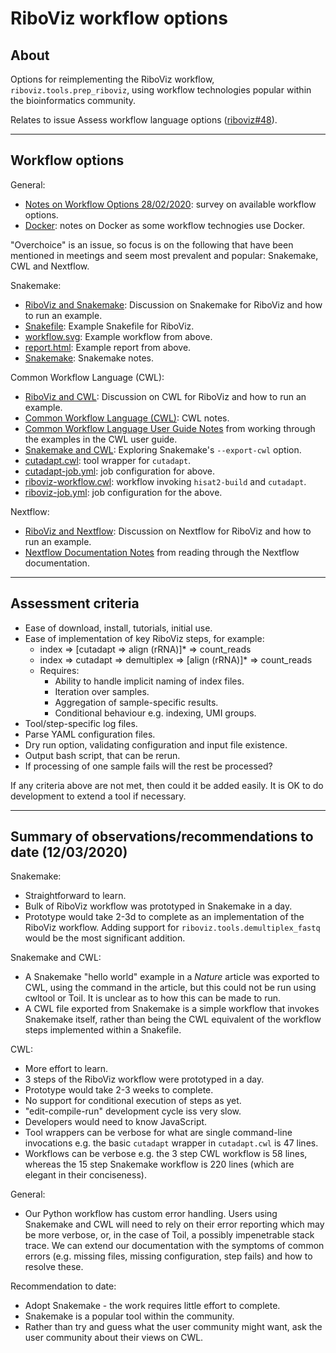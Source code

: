 # RiboViz workflow options

## About

Options for reimplementing the RiboViz workflow, `riboviz.tools.prep_riboviz`, using workflow technologies popular within the bioinformatics community.

Relates to issue Assess workflow language options ([riboviz#48](https://github.com/riboviz/riboviz/issues/48)).

---

## Workflow options

General:

* [Notes on Workflow Options 28/02/2020](./workflows.md): survey on available workflow options.
* [Docker](./Docker.md): notes on Docker as some workflow technogies use Docker.

"Overchoice" is an issue, so focus is on the following that have been mentioned in meetings and seem most prevalent and popular: Snakemake, CWL and Nextflow.

Snakemake:

* [RiboViz and Snakemake](./snakemake/README.md): Discussion on Snakemake for RiboViz and how to run an example.
* [Snakefile](./snakemake/Snakefile): Example Snakefile for RiboViz.
* [workflow.svg](./snakemake/workflow.svg): Example workflow from above.
* [report.html](./snakemake/report.html): Example report from above.
* [Snakemake](./snakemake/Snakemake.md): Snakemake notes.

Common Workflow Language (CWL):

* [RiboViz and CWL](./cwl/README.md): Discussion on CWL for RiboViz and how to run an example.
* [Common Workflow Language (CWL)](./cwl/CommonWorkflowLanguage.md): CWL notes.
* [Common Workflow Language User Guide Notes](./cwl/CwlUserGuideNotes.md) from working through the examples in the CWL user guide.
* [Snakemake and CWL](./cwl/SnakemakeCwl.md): Exploring Snakemake's `--export-cwl` option.
* [cutadapt.cwl](./cwl/cutadapt.cwl): tool wrapper for `cutadapt`.
* [cutadapt-job.yml](./cwl/cutadapt-job.yml): job configuration for above.
* [riboviz-workflow.cwl](./cwl/riboviz-workflow.cwl): workflow invoking `hisat2-build` and `cutadapt`.
* [riboviz-job.yml](./cwl/riboviz-job.yml): job configuration for the above.

Nextflow:

* [RiboViz and Nextflow](./nextflow/README.md): Discussion on Nextflow for RiboViz and how to run an example.
* [Nextflow Documentation Notes](./NextflowUserDocNotes.md) from reading through the Nextflow documentation.

---

## Assessment criteria

* Ease of download, install, tutorials, initial use.
* Ease of implementation of key RiboViz steps, for example:
  - index => [cutadapt => align (rRNA)]* => count_reads
  - index => cutadapt => demultiplex => [align (rRNA)]* => count_reads
  - Requires:
    - Ability to handle implicit naming of index files.
    - Iteration over samples.
    - Aggregation of sample-specific results.
    - Conditional behaviour e.g. indexing, UMI groups.
* Tool/step-specific log files.
* Parse YAML configuration files.
* Dry run option, validating configuration and input file existence.
* Output bash script, that can be rerun.
* If processing of one sample fails will the rest be processed?

If any criteria above are not met, then could it be added easily. It is OK to do development to extend a tool if necessary.

---

## Summary of observations/recommendations to date (12/03/2020)

Snakemake:

* Straightforward to learn.
* Bulk of RiboViz workflow was prototyped in Snakemake in a day.
* Prototype would take 2-3d to complete as an implementation of the RiboViz workflow. Adding support for `riboviz.tools.demultiplex_fastq` would be the most significant addition.

Snakemake and CWL:

* A Snakemake "hello world" example in a *Nature* article was exported to CWL, using the command in the article, but this could not be run using cwltool or Toil. It is unclear as to how this can be made to run.
* A CWL file exported from Snakemake is a simple workflow that invokes Snakemake itself, rather than being the CWL equivalent of the workflow steps implemented within a Snakefile.

CWL:

* More effort to learn.
* 3 steps of the RiboViz workflow were prototyped in a day.
* Prototype would take 2-3 weeks to complete.
* No support for conditional execution of steps as yet.
* "edit-compile-run" development cycle iss very slow.
* Developers would need to know JavaScript.
* Tool wrappers can be verbose for what are single command-line invocations e.g. the basic `cutadapt` wrapper in `cutadapt.cwl` is 47 lines.
* Workflows can be verbose e.g. the 3 step CWL workflow is 58 lines, whereas the 15 step Snakemake workflow is 220 lines (which are elegant in their conciseness).

General:

* Our Python workflow has custom error handling. Users using Snakemake and CWL will need to rely on their error reporting which may be more verbose, or, in the case of Toil, a possibly impenetrable stack trace. We can extend our documentation with the symptoms of common errors (e.g. missing files, missing configuration, step fails) and how to resolve these.

Recommendation to date:

* Adopt Snakemake - the work requires little effort to complete.
* Snakemake is a popular tool within the community.
* Rather than try and guess what the user community might want, ask the user community about their views on CWL.
